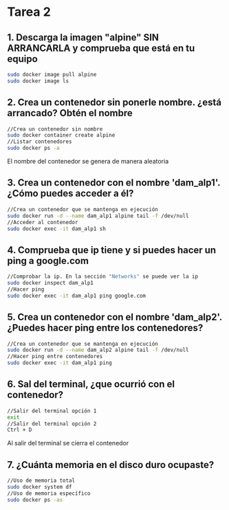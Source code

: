 # Tarea 2
## 1. Descarga la imagen "alpine" SIN ARRANCARLA y comprueba que está en tu equipo
```bash
sudo docker image pull alpine
sudo docker image ls
```
## 2. Crea un contenedor sin ponerle nombre. ¿está arrancado? Obtén el nombre
```bash
//Crea un contenedor sin nombre
sudo docker container create alpine
//Listar contenedores
sudo docker ps -a
```
El nombre del contenedor se genera de manera aleatoria

## 3. Crea un contenedor con el nombre 'dam_alp1'. ¿Cómo puedes acceder a él?
```bash
//Crea un contenedor que se mantenga en ejecución
sudo docker run -d --name dam_alp1 alpine tail -f /dev/null
//Acceder al contenedor
sudo docker exec -it dam_alp1 sh
```
## 4. Comprueba que ip tiene y si puedes hacer un ping a google.com
```bash
//Comprobar la ip. En la sección "Networks" se puede ver la ip
sudo docker inspect dam_alp1
//Hacer ping
sudo docker exec -it dam_alp1 ping google.com
```
## 5. Crea un contenedor con el nombre 'dam_alp2'. ¿Puedes hacer ping entre los contenedores?
```bash
//Crea un contenedor que se mantenga en ejecución
sudo docker run -d --name dam_alp2 alpine tail -f /dev/null
//Hacer ping entre contenedores
sudo docker exec -it dam_alp1 ping
```
## 6. Sal del terminal, ¿que ocurrió con el contenedor?
```bash
//Salir del terminal opción 1
exit
//Salir del terminal opción 2
Ctrl + D
```
Al salir del terminal se cierra el contenedor

## 7. ¿Cuánta memoria en el disco duro ocupaste?
```bash
//Uso de memoria total
sudo docker system df
//Uso de memoria específico
sudo docker ps -as
```